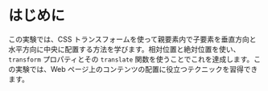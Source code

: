 # はじめに

この実験では、CSS トランスフォームを使って親要素内で子要素を垂直方向と水平方向に中央に配置する方法を学びます。相対位置と絶対位置を使い、`transform` プロパティとその `translate` 関数を使うことでこれを達成します。この実験では、Web ページ上のコンテンツの配置に役立つテクニックを習得できます。
